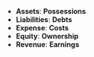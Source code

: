 - **Assets**: **Possessions**  
- **Liabilities**: **Debts**  
- **Expense**: **Costs**  
- **Equity**: **Ownership**  
- **Revenue**: **Earnings**

